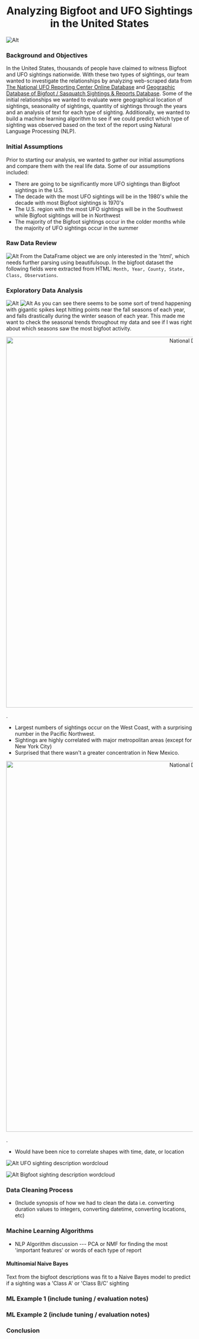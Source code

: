 # <div align="center"> Analyzing Bigfoot and UFO Sightings in the United States

![Alt](./images/bigfoot_ufo.png)

### Background and Objectives

In the United States, thousands of people have claimed to witness Bigfoot and UFO sightings nationwide. With these two types of sightings, our team wanted to investigate the relationships by analyzing web-scraped data from [The National UFO Reporting Center Online Database](http://www.nuforc.org/webreports.html) and [Geographic Database of Bigfoot / Sasquatch Sightings & Reports Database](http://www.bfro.net/gdb/). Some of the initial relationships we wanted to evaluate were geographical location of sightings, seasonality of sightings, quantity of sightings through the years and an analysis of text for each type of sighting. Additionally, we wanted to build a machine learning algorithm to see if we could predict which type of sighting was observed based on the text of the report using Natural Language Processing (NLP). 

### Initial Assumptions

Prior to starting our analysis, we wanted to gather our initial assumptions and compare them with the real life data. Some of our assumptions included:

* There are going to be significantly more UFO sightings than Bigfoot sightings in the U.S.
* The decade with the most UFO sightings will be in the 1980's while the decade with most Bigfoot sightings is 1970's
* The U.S. region with the most UFO sightings will be in the Southwest while Bigfoot sightings will be in Northwest
* The majority of the Bigfoot sightings occur in the colder months while the majority of UFO sightings occur in the summer

### Raw Data Review

![Alt](./images/bigfoot_import_raw.png)
From the DataFrame object we are only interested in the 'html', which needs further parsing using beautifulsoup.  In the bigfoot dataset the following fields were extracted from HTML: ```Month, Year, County, State, Class, Observations```.  

### Exploratory Data Analysis 

![Alt](./images/ufo_timeseries.png)
![Alt](./images/bigfoot__sightings.png)
As you can see there seems to be some sort of trend happening with gigantic spikes kept hitting points near the fall seasons of each year, and falls drastically during the winter season of each year. This made me want to check the seasonal trends throughout my data and see if I was right about which seasons saw the most bigfoot activity.

<p align="center">
  <a href="https://americanthinker.github.io/NLP_Case_Study/">
  <img align="center" src="/images/mapping.png" width="1000" title="National Distribution">
  </a>
</p>. 
  
  
- Largest numbers of sightings occur on the West Coast, with a surprising number in the Pacific Northwest.  
- Sightings are highly correlated with major metropolitan areas (except for New York City)
- Surprised that there wasn't a greater concentration in New Mexico.   
  
<p align="center">
  <img align="center" src="/images/ufoshapes.png" width="1000" title="National Distribution">
</p>.  
  
- Would have been nice to correlate shapes with time, date, or location
  
![Alt](./images/ufo_wordcloud.png)
UFO sighting description wordcloud

![Alt](./images/bf_word_cloud.png)
Bigfoot sighting description wordcloud

### Data Cleaning Process

* (Include synopsis of how we had to clean the data i.e. converting duration values to integers, converting datetime, converting locations, etc)

### Machine Learning Algorithms 

* NLP Algorithm discussion --- PCA or NMF for finding the most 'important features' or words of each type of report

#### Multinomial Naive Bayes
Text from the bigfoot descriptions was fit to a Naive Bayes model to predict if a sighting was a 'Class A' or 'Class B/C' sighting

### ML Example 1 (include tuning / evaluation notes)

### ML Example 2 (include tuning / evaluation notes)

### Conclusion 
